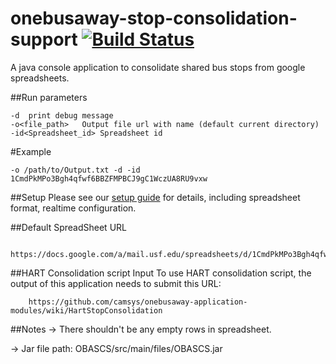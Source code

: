 onebusaway-stop-consolidation-support [![Build Status](https://travis-ci.org/CUTR-at-USF/onebusaway-stop-consolidation-support.svg?branch=master)](https://travis-ci.org/CUTR-at-USF/onebusaway-stop-consolidation-support)
===========================
A java console application to consolidate shared bus stops from google spreadsheets.

##Run parameters

```
-d	print debug message
-o<file_path>	Output file url with name (default current directory)
-id<Spreadsheet_id> Spreadsheet id 
```
#Example
```
-o /path/to/Output.txt -d -id 1CmdPkMPo3Bgh4qfwf6BBZFMPBCJ9gC1WczUA8RU9vxw
```

##Setup
Please see our [setup guide](https://github.com/CUTR-at-USF/onebusaway-stop-consolidation-support/wiki) for details, including spreadsheet format, realtime configuration.

##Default SpreadSheet URL
```
	https://docs.google.com/a/mail.usf.edu/spreadsheets/d/1CmdPkMPo3Bgh4qfwf6BBZFMPBCJ9gC1WczUA8RU9vxw/edit#gid=527691915
```

##HART Consolidation script Input
To use HART consolidation script, the output of this application needs to submit this URL:
```
	https://github.com/camsys/onebusaway-application-modules/wiki/HartStopConsolidation
```

##Notes
-> There shouldn't be any empty rows in spreadsheet.

-> Jar file path: OBASCS/src/main/files/OBASCS.jar

